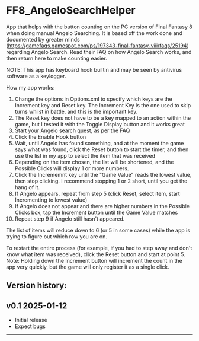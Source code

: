 # FF8_AngeloSearchHelper
App that helps with the button counting on the PC version of Final Fantasy 8 when doing manual Angelo Searching. It is based off the work done and documented by greater minds (https://gamefaqs.gamespot.com/ps/197343-final-fantasy-viii/faqs/25194) regarding Angelo Search. Read their FAQ on how Angelo Search works, and then return here to make counting easier.

NOTE: This app has keyboard hook builtin and may be seen by antivirus software as a keylogger. 

How my app works: 
1. Change the options in Options.xml to specify which keys are the Increment key and Reset key. The Increment Key is the one used to skip turns whilst in battle, and this is the important key.
2. The Reset key does not have to be a key mapped to an action within the game, but I tested it with the Toggle Display button and it works great
3. Start your Angelo search quest, as per the FAQ
4. Click the Enable Hook button
5. Wait, until Angelo has found something, and at the moment the game says what was found, click the Reset button to start the timer, and then use the list in my app to select the item that was received
6. Depending on the item chosen, the list will be shortened, and the Possible Clicks will display 1 or more numbers.
7. Click the Incrememnt key until the "Game Value" reads the lowest value, then stop clicking. I recommend stopping 1 or 2 short, until you get the hang of it.
8. If Angelo appears, repeat from step 5 (click Reset, select item, start Incrementing to lowest value)
9. If Angelo does not appear and there are higher numbers in the Possible Clicks box, tap the Increment button until the Game Value matches
10. Repeat step 9 if Angelo still hasn't appeared.

The list of items will reduce down to 6 (or 5 in some cases) while the app is trying to figure out which row you are on.

To restart the entire process (for example, if you had to step away and don't know what item was received), click the Reset button and start at point 5.
Note: Holding down the Increment button will increment the count in the app very quickly, but the game will only register it as a single click.

Version history: 
-----------------------------------------------
v0.1
2025-01-12
----------
* Initial release
* Expect bugs
-----------------------------------------------